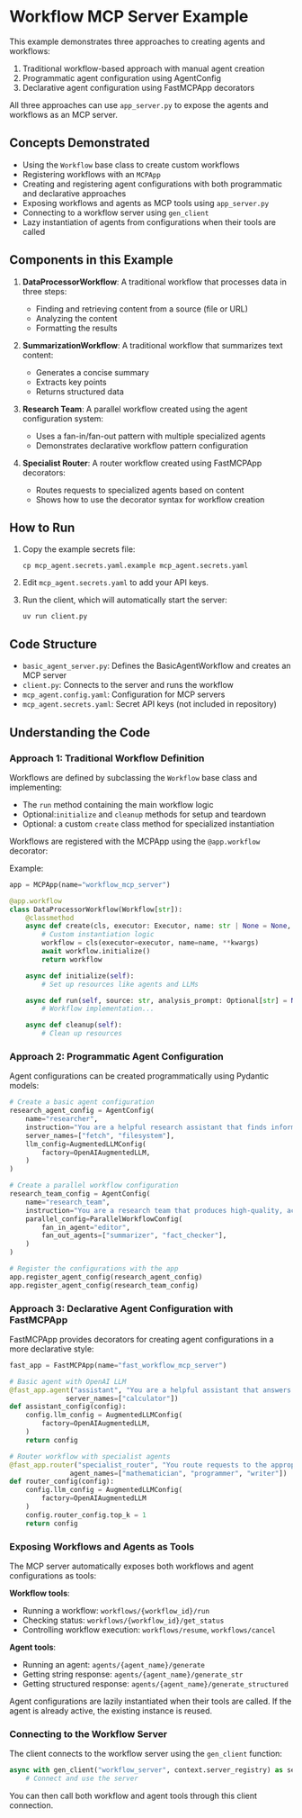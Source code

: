 # Workflow MCP Server Example

This example demonstrates three approaches to creating agents and workflows:

1. Traditional workflow-based approach with manual agent creation
2. Programmatic agent configuration using AgentConfig
3. Declarative agent configuration using FastMCPApp decorators

All three approaches can use `app_server.py` to expose the agents and workflows as an MCP server.

## Concepts Demonstrated

- Using the `Workflow` base class to create custom workflows
- Registering workflows with an `MCPApp`
- Creating and registering agent configurations with both programmatic and declarative approaches
- Exposing workflows and agents as MCP tools using `app_server.py`
- Connecting to a workflow server using `gen_client`
- Lazy instantiation of agents from configurations when their tools are called

## Components in this Example

1. **DataProcessorWorkflow**: A traditional workflow that processes data in three steps:

   - Finding and retrieving content from a source (file or URL)
   - Analyzing the content
   - Formatting the results

2. **SummarizationWorkflow**: A traditional workflow that summarizes text content:

   - Generates a concise summary
   - Extracts key points
   - Returns structured data

3. **Research Team**: A parallel workflow created using the agent configuration system:

   - Uses a fan-in/fan-out pattern with multiple specialized agents
   - Demonstrates declarative workflow pattern configuration

4. **Specialist Router**: A router workflow created using FastMCPApp decorators:
   - Routes requests to specialized agents based on content
   - Shows how to use the decorator syntax for workflow creation

## How to Run

1. Copy the example secrets file:

   ```
   cp mcp_agent.secrets.yaml.example mcp_agent.secrets.yaml
   ```

2. Edit `mcp_agent.secrets.yaml` to add your API keys.

3. Run the client, which will automatically start the server:
   ```
   uv run client.py
   ```

## Code Structure

- `basic_agent_server.py`: Defines the BasicAgentWorkflow and creates an MCP server
- `client.py`: Connects to the server and runs the workflow
- `mcp_agent.config.yaml`: Configuration for MCP servers
- `mcp_agent.secrets.yaml`: Secret API keys (not included in repository)

## Understanding the Code

### Approach 1: Traditional Workflow Definition

Workflows are defined by subclassing the `Workflow` base class and implementing:

- The `run` method containing the main workflow logic
- Optional:`initialize` and `cleanup` methods for setup and teardown
- Optional: a custom `create` class method for specialized instantiation

Workflows are registered with the MCPApp using the `@app.workflow` decorator:

Example:

```python
app = MCPApp(name="workflow_mcp_server")

@app.workflow
class DataProcessorWorkflow(Workflow[str]):
    @classmethod
    async def create(cls, executor: Executor, name: str | None = None, **kwargs: Any) -> "DataProcessorWorkflow":
        # Custom instantiation logic
        workflow = cls(executor=executor, name=name, **kwargs)
        await workflow.initialize()
        return workflow

    async def initialize(self):
        # Set up resources like agents and LLMs

    async def run(self, source: str, analysis_prompt: Optional[str] = None, output_format: Optional[str] = None) -> WorkflowResult[str]:
        # Workflow implementation...

    async def cleanup(self):
        # Clean up resources
```

### Approach 2: Programmatic Agent Configuration

Agent configurations can be created programmatically using Pydantic models:

```python
# Create a basic agent configuration
research_agent_config = AgentConfig(
    name="researcher",
    instruction="You are a helpful research assistant that finds information and presents it clearly.",
    server_names=["fetch", "filesystem"],
    llm_config=AugmentedLLMConfig(
        factory=OpenAIAugmentedLLM,
    )
)

# Create a parallel workflow configuration
research_team_config = AgentConfig(
    name="research_team",
    instruction="You are a research team that produces high-quality, accurate content.",
    parallel_config=ParallelWorkflowConfig(
        fan_in_agent="editor",
        fan_out_agents=["summarizer", "fact_checker"],
    )
)

# Register the configurations with the app
app.register_agent_config(research_agent_config)
app.register_agent_config(research_team_config)
```

### Approach 3: Declarative Agent Configuration with FastMCPApp

FastMCPApp provides decorators for creating agent configurations in a more declarative style:

```python
fast_app = FastMCPApp(name="fast_workflow_mcp_server")

# Basic agent with OpenAI LLM
@fast_app.agent("assistant", "You are a helpful assistant that answers questions concisely.",
              server_names=["calculator"])
def assistant_config(config):
    config.llm_config = AugmentedLLMConfig(
        factory=OpenAIAugmentedLLM,
    )
    return config

# Router workflow with specialist agents
@fast_app.router("specialist_router", "You route requests to the appropriate specialist.",
               agent_names=["mathematician", "programmer", "writer"])
def router_config(config):
    config.llm_config = AugmentedLLMConfig(
        factory=OpenAIAugmentedLLM
    )
    config.router_config.top_k = 1
    return config
```

### Exposing Workflows and Agents as Tools

The MCP server automatically exposes both workflows and agent configurations as tools:

**Workflow tools**:

- Running a workflow: `workflows/{workflow_id}/run`
- Checking status: `workflows/{workflow_id}/get_status`
- Controlling workflow execution: `workflows/resume`, `workflows/cancel`

**Agent tools**:

- Running an agent: `agents/{agent_name}/generate`
- Getting string response: `agents/{agent_name}/generate_str`
- Getting structured response: `agents/{agent_name}/generate_structured`

Agent configurations are lazily instantiated when their tools are called. If the agent is already active, the existing instance is reused.

### Connecting to the Workflow Server

The client connects to the workflow server using the `gen_client` function:

```python
async with gen_client("workflow_server", context.server_registry) as server:
    # Connect and use the server
```

You can then call both workflow and agent tools through this client connection.
